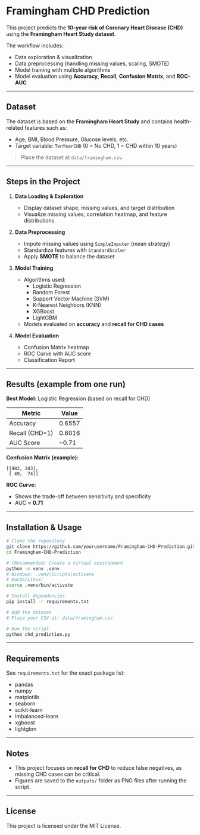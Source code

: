 # Framingham CHD Prediction

This project predicts the **10-year risk of Coronary Heart Disease (CHD)** using the **Framingham Heart Study dataset**.

The workflow includes:
- Data exploration & visualization
- Data preprocessing (handling missing values, scaling, SMOTE)
- Model training with multiple algorithms
- Model evaluation using **Accuracy**, **Recall**, **Confusion Matrix**, and **ROC-AUC**

---

##  Dataset
The dataset is based on the **Framingham Heart Study** and contains health-related features such as:
- Age, BMI, Blood Pressure, Glucose levels, etc.
- Target variable: `TenYearCHD` (0 = No CHD, 1 = CHD within 10 years)

> Place the dataset at `data/framingham.csv`.

---

##  Steps in the Project

1. **Data Loading & Exploration**
   - Display dataset shape, missing values, and target distribution
   - Visualize missing values, correlation heatmap, and feature distributions

2. **Data Preprocessing**
   - Impute missing values using `SimpleImputer` (mean strategy)
   - Standardize features with `StandardScaler`
   - Apply **SMOTE** to balance the dataset

3. **Model Training**
   - Algorithms used:
     - Logistic Regression
     - Random Forest
     - Support Vector Machine (SVM)
     - K-Nearest Neighbors (KNN)
     - XGBoost
     - LightGBM
   - Models evaluated on **accuracy** and **recall for CHD cases**

4. **Model Evaluation**
   - Confusion Matrix heatmap
   - ROC Curve with AUC score
   - Classification Report

---

##  Results (example from one run)

**Best Model:** Logistic Regression (based on recall for CHD)

| Metric           | Value |
|------------------|-------|
| Accuracy         | 0.6557 |
| Recall (CHD=1)   | 0.6016 |
| AUC Score        | ~0.71 |

**Confusion Matrix (example):**
```
[[482, 243],
 [ 49,  74]]
```

**ROC Curve:**
- Shows the trade-off between sensitivity and specificity
- AUC ≈ **0.71**

---

##  Installation & Usage

```bash
# Clone the repository
git clone https://github.com/yourusername/Framingham-CHD-Prediction.git
cd Framingham-CHD-Prediction

# (Recommended) Create a virtual environment
python -m venv .venv
# Windows: .venv\Scripts\activate
# macOS/Linux:
source .venv/bin/activate

# Install dependencies
pip install -r requirements.txt

# Add the dataset
# Place your CSV at: data/framingham.csv

# Run the script
python chd_prediction.py
```

---

##  Requirements
See `requirements.txt` for the exact package list:

- pandas
- numpy
- matplotlib
- seaborn
- scikit-learn
- imbalanced-learn
- xgboost
- lightgbm

---

##  Notes
- This project focuses on **recall for CHD** to reduce false negatives, as missing CHD cases can be critical.
- Figures are saved to the `outputs/` folder as PNG files after running the script.

---

##  License
This project is licensed under the MIT License.

